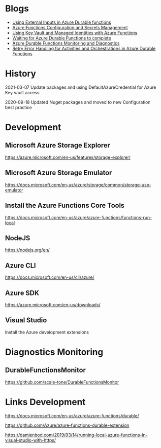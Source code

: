 
# Blogs

<ul>
	<li><a href="https://damienbod.com/2020/07/06/using-external-inputs-in-azure-durable-functions/">Using External Inputs in Azure Durable functions</a></li>
	<li><a href="https://damienbod.com/2020/07/12/azure-functions-configuration-and-secrets-management/">Azure Functions Configuration and Secrets Management</a></li>
	<li><a href="https://damienbod.com/2020/07/20/using-key-vault-and-managed-identities-with-azure-functions/">Using Key Vault and Managed Identities with Azure Functions</a></li>
	<li><a href="https://damienbod.com/2020/07/24/waiting-for-azure-durable-functions-to-complete/">Waiting for Azure Durable Functions to complete</a></li>
	<li><a href="https://damienbod.com/2020/08/01/azure-durable-functions-monitoring-and-diagnostics/">Azure Durable Functions Monitoring and Diagnostics</a></li>
	<li><a href="https://damienbod.com/2020/08/11/retry-error-handling-for-activities-and-orchestrations-in-azure-durable-functions/">Retry Error Handling for Activities and Orchestrations in Azure Durable Functions</a></li>
</ul>

# History

2021-03-07  Update packages and using DefaultAzureCredential for Azure Key vault access

2020-09-18 Updated Nuget packages and moved to new Configuration best practice

# Development

## Microsoft Azure Storage Explorer

https://azure.microsoft.com/en-us/features/storage-explorer/

## Microsoft Azure Storage Emulator

https://docs.microsoft.com/en-us/azure/storage/common/storage-use-emulator

## Install the Azure Functions Core Tools

https://docs.microsoft.com/en-us/azure/azure-functions/functions-run-local

## NodeJS

https://nodejs.org/en/

## Azure CLI

https://docs.microsoft.com/en-us/cli/azure/

## Azure SDK

https://azure.microsoft.com/en-us/downloads/

## Visual Studio

Install the Azure development extensions

# Diagnostics Monitoring

## DurableFunctionsMonitor

https://github.com/scale-tone/DurableFunctionsMonitor

# Links Development

https://docs.microsoft.com/en-us/azure/azure-functions/durable/

https://github.com/Azure/azure-functions-durable-extension

https://damienbod.com/2019/03/14/running-local-azure-functions-in-visual-studio-with-https/



